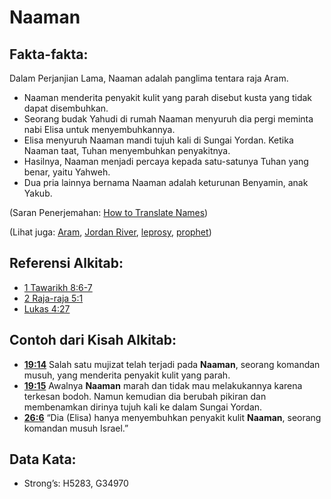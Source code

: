 # Naaman

## Fakta-fakta:

Dalam Perjanjian Lama, Naaman adalah panglima tentara raja Aram.

* Naaman menderita penyakit kulit yang parah disebut kusta yang tidak dapat disembuhkan.
* Seorang budak Yahudi di rumah Naaman menyuruh dia pergi meminta nabi Elisa untuk menyembuhkannya.
* Elisa menyuruh Naaman mandi tujuh kali di Sungai Yordan. Ketika Naaman taat, Tuhan menyembuhkan penyakitnya.
* Hasilnya, Naaman menjadi percaya kepada satu-satunya Tuhan yang benar, yaitu Yahweh.
* Dua pria lainnya bernama Naaman adalah keturunan Benyamin, anak Yakub.

(Saran Penerjemahan: [How to Translate Names](rc://en/ta/man/translate/translate-names))

(Lihat juga: [Aram](../names/aram.md), [Jordan River](../names/jordanriver.md), [leprosy](../other/leprosy.md), [prophet](../kt/prophet.md))

## Referensi Alkitab:

* [1 Tawarikh 8:6-7](rc://en/tn/help/1ch/08/06)
* [2 Raja-raja 5:1](rc://en/tn/help/2ki/05/01)
* [Lukas 4:27](rc://en/tn/help/luk/04/27)

## Contoh dari Kisah Alkitab:

* __[19:14](rc://en/tn/help/obs/19/14)__ Salah satu mujizat telah terjadi pada __Naaman__, seorang komandan musuh, yang menderita penyakit kulit yang parah.
* __[19:15](rc://en/tn/help/obs/19/15)__ Awalnya __Naaman__ marah dan tidak mau melakukannya karena terkesan bodoh. Namun kemudian dia berubah pikiran dan membenamkan dirinya tujuh kali ke dalam Sungai Yordan.
* __[26:6](rc://en/tn/help/obs/26/06)__ “Dia (Elisa) hanya menyembuhkan penyakit kulit __Naaman__, seorang komandan musuh Israel.”

## Data Kata:

* Strong’s: H5283, G34970

